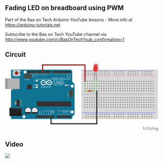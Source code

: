 ## Fading LED on breadboard using PWM
Part of the Bas on Tech Arduino YouTube lessons - More info at https://arduino-tutorials.net

Subscribe to the Bas on Tech YouTube channel via http://www.youtube.com/c/BasOnTech?sub_confirmation=1

## Circuit
![alt text](./fade-led-pwm.png "circuit schema")

## Video
[![](http://img.youtube.com/vi/1fhRf-0RxyQ/0.jpg)](https://www.youtube.com/watch?v=1fhRf-0RxyQ "Fading LED on breadboard using PW")